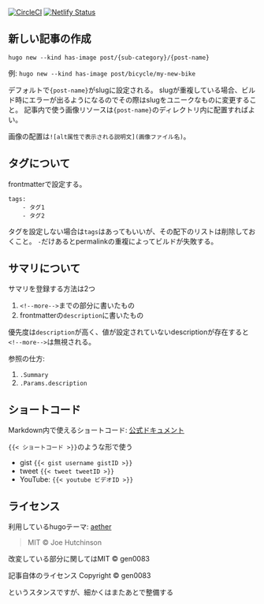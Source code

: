 [![CircleCI](https://circleci.com/gh/gen0083/blog_wantit.gcreate.jp/tree/master.svg?style=svg)](https://circleci.com/gh/gen0083/blog_wantit.gcreate.jp/tree/master) [![Netlify Status](https://api.netlify.com/api/v1/badges/b9975b41-720e-4d51-b850-ec5d153ebef1/deploy-status)](https://app.netlify.com/sites/laughing-einstein-5f6ad9/deploys)

## 新しい記事の作成

`hugo new --kind has-image post/{sub-category}/{post-name}`

例: `hugo new --kind has-image post/bicycle/my-new-bike`

デフォルトで`{post-name}`がslugに設定される。
slugが重複している場合、ビルド時にエラーが出るようになるのでその際はslugをユニークなものに変更すること。
記事内で使う画像リソースは`{post-name}`のディレクトリ内に配置すればよい。

画像の配置は`![alt属性で表示される説明文](画像ファイル名)`。

## タグについて

frontmatterで設定する。

```
tags:
    - タグ1
    - タグ2
```

タグを設定しない場合は`tags`はあってもいいが、その配下のリストは削除しておくこと。
`-`だけあるとpermalinkの重複によってビルドが失敗する。

## サマリについて

サマリを登録する方法は2つ

1. `<!--more-->`までの部分に書いたもの
2. frontmatterの`description`に書いたもの

優先度は`description`が高く、値が設定されていないdescriptionが存在すると`<!--more-->`は無視される。

参照の仕方:

1. `.Summary`
1. `.Params.description`

## ショートコード

Markdown内で使えるショートコード: [公式ドキュメント](https://gohugo.io/content-management/shortcodes/)

`{{< ショートコード >}}`のような形で使う

- gist `{{< gist username gistID >}}`
- tweet `{{< tweet tweetID >}}`
- YouTube: `{{< youtube ビデオID >}}`

## ライセンス

利用しているhugoテーマ: [aether](https://github.com/josephhutch/aether)
> MIT © Joe Hutchinson

改変している部分に関してはMIT © gen0083

記事自体のライセンス
Copyright © gen0083

というスタンスですが、細かくはまたあとで整備する
